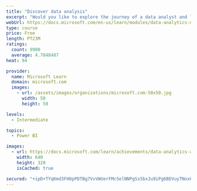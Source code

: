 ```yaml
---
title: "Discover data analysis"
excerpt: "Would you like to explore the journey of a data analyst and learn how a data analyst tells a story with data? In this module, you will explore the different roles in data and learn the different tasks of a data analyst."
webUrl: https://docs.microsoft.com/en-us/learn/modules/data-analytics-microsoft/
type: course
price: Free
length: PT23M
ratings:
  count: 9900
  average: 4.7848487
heat: 94

provider:
  name: Microsoft Learn
  domain: microsoft.com
  images:
    - url: /assets/images/organizations/microsoft.com-50x50.jpg
      width: 50
      height: 50

levels:
  - Intermediate

topics:
  - Power BI

images:
  - url: https://docs.microsoft.com/learn/achievements/data-analytics-and-microsoft-social.png
    width: 640
    height: 320
    isCached: true

secured: "+ipD+TYqKmd3FH0pPDTBg7VvVWUerFMc5elNNPgSs5bxJu9iPg6BEVuyTNox6Pwaz2XSM42yxJUko0GCbsUDFa0WfkgA77bns1jZdLi9YgwN+FsDRsVdsoFwWNVzqO9TICn+hxu+8XnlGcdSvwM0+3f+iUo1if1j3zEoxp5PPgKGI5v98vfsS7kmuIi2YtVfNJ0bFou2KZ9H3r/WHToM73LyUymNAbKFtJZcRCulRffHn9q8ElQuHQKgTevGWGSpStz7qtHEi/Bd0mRwUEFZRudrAjVYQTeE6ayFkugSM874yxZZ/MXfncYkEMaUFBWwGFb+KPwlYBvkKLZMjlwon4ORgPU5C7T9/dmrrpwAJUTU52owTQdQOgOlowEv2jS0om7R1jsjUmg8v6ABs2COPb0vcnTRAP12AZb6h/J6WME=;1cy6ef4KT0Is5SpNzCndHA=="
---
```


